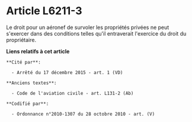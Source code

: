 # Article L6211-3

Le droit pour un aéronef de survoler les propriétés privées ne peut s'exercer dans des conditions telles qu'il entraverait
l'exercice du droit du propriétaire.

**Liens relatifs à cet article**

	**Cité par**:

	  - Arrêté du 17 décembre 2015 - art. 1 (VD)

	**Anciens textes**:

	  - Code de l'aviation civile - art. L131-2 (Ab)

	**Codifié par**:

	  - Ordonnance n°2010-1307 du 28 octobre 2010 - art. (V)
